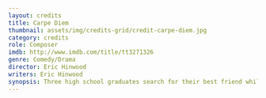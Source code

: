 ```yaml
---
layout: credits
title: Carpe Diem
thumbnail: assets/img/credits-grid/credit-carpe-diem.jpg
category: credits
role: Composer
imdb: http://www.imdb.com/title/tt3271326
genre: Comedy/Drama
director: Eric Hinwood
writers: Eric Hinwood
synopsis: Three high school graduates search for their best friend while backpacking through Europe after he gets lost in a train station bathroom.
---
```



